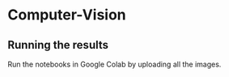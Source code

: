 # Computer-Vision

## Running the results
Run the notebooks in Google Colab by uploading all the images.
